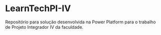 # LearnTechPI-IV
Repositório para solução desenvolvida na Power Platform para o trabalho de Projeto Integrador IV da faculdade.
